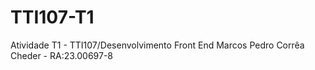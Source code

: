 # TTI107-T1

Atividade T1 - TTI107/Desenvolvimento Front End
Marcos Pedro Corrêa Cheder - RA:23.00697-8